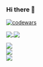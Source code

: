 ### Hi there 👋

[![codewars](https://www.codewars.com/users/Romulomga/badges/large)](https://www.codewars.com/users/Romulomga)

<a href="https://github.com/Romulomga/">
  <img align="center" src="https://github-readme-stats.vercel.app/api?username=Romulomga&count_private=true&show_icons=true&theme=radical&hide_border=false" />
</a> 

<a href="https://github.com/Romulomga/">
  <img align="center" src="https://github-readme-stats.vercel.app/api/top-langs/?username=Romulomga&layout=compact&theme=radical&hide_border=false" />
</a>



![](https://github-readme-stats.vercel.app/api?username=Romulomga&theme=radical&hide_border=false&include_all_commits=true&count_private=true)<br/>
![](https://github-readme-streak-stats.herokuapp.com/?user=Romulomga&theme=radical&hide_border=false)<br/>
![](https://github-readme-stats.vercel.app/api/top-langs/?username=Romulomga&theme=radical&hide_border=false&include_all_commits=true&count_private=true&layout=compact)

<!--
**Romulomga/Romulomga** is a ✨ _special_ ✨ repository because its `README.md` (this file) appears on your GitHub profile.

Here are some ideas to get you started:

- 🔭 I’m currently working on ...
- 🌱 I’m currently learning ...
- 👯 I’m looking to collaborate on ...
- 🤔 I’m looking for help with ...
- 💬 Ask me about ...
- 📫 How to reach me: ...
- 😄 Pronouns: ...
- ⚡ Fun fact: ...
-->
